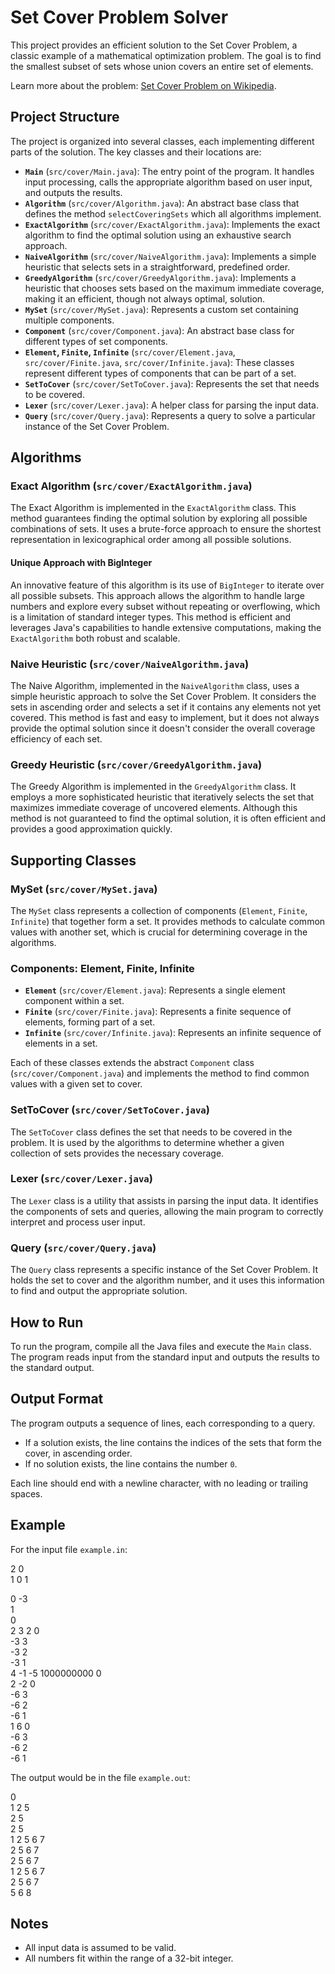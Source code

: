 # Set Cover Problem Solver

This project provides an efficient solution to the Set Cover Problem, a classic example of a mathematical optimization problem. The goal is to find the smallest subset of sets whose union covers an entire set of elements.

Learn more about the problem: [Set Cover Problem on Wikipedia](https://en.wikipedia.org/wiki/Set_cover_problem).

## Project Structure

The project is organized into several classes, each implementing different parts of the solution. The key classes and their locations are:

- **`Main`** (`src/cover/Main.java`): The entry point of the program. It handles input processing, calls the appropriate algorithm based on user input, and outputs the results.
- **`Algorithm`** (`src/cover/Algorithm.java`): An abstract base class that defines the method `selectCoveringSets` which all algorithms implement.
- **`ExactAlgorithm`** (`src/cover/ExactAlgorithm.java`): Implements the exact algorithm to find the optimal solution using an exhaustive search approach.
- **`NaiveAlgorithm`** (`src/cover/NaiveAlgorithm.java`): Implements a simple heuristic that selects sets in a straightforward, predefined order.
- **`GreedyAlgorithm`** (`src/cover/GreedyAlgorithm.java`): Implements a heuristic that chooses sets based on the maximum immediate coverage, making it an efficient, though not always optimal, solution.
- **`MySet`** (`src/cover/MySet.java`): Represents a custom set containing multiple components.
- **`Component`** (`src/cover/Component.java`): An abstract base class for different types of set components.
- **`Element`, `Finite`, `Infinite`** (`src/cover/Element.java`, `src/cover/Finite.java`, `src/cover/Infinite.java`): These classes represent different types of components that can be part of a set.
- **`SetToCover`** (`src/cover/SetToCover.java`): Represents the set that needs to be covered.
- **`Lexer`** (`src/cover/Lexer.java`): A helper class for parsing the input data.
- **`Query`** (`src/cover/Query.java`): Represents a query to solve a particular instance of the Set Cover Problem.

## Algorithms

### Exact Algorithm (`src/cover/ExactAlgorithm.java`)

The Exact Algorithm is implemented in the `ExactAlgorithm` class. This method guarantees finding the optimal solution by exploring all possible combinations of sets. It uses a brute-force approach to ensure the shortest representation in lexicographical order among all possible solutions.

#### Unique Approach with BigInteger

An innovative feature of this algorithm is its use of `BigInteger` to iterate over all possible subsets. This approach allows the algorithm to handle large numbers and explore every subset without repeating or overflowing, which is a limitation of standard integer types. This method is efficient and leverages Java's capabilities to handle extensive computations, making the `ExactAlgorithm` both robust and scalable.

### Naive Heuristic (`src/cover/NaiveAlgorithm.java`)

The Naive Algorithm, implemented in the `NaiveAlgorithm` class, uses a simple heuristic approach to solve the Set Cover Problem. It considers the sets in ascending order and selects a set if it contains any elements not yet covered. This method is fast and easy to implement, but it does not always provide the optimal solution since it doesn't consider the overall coverage efficiency of each set.

### Greedy Heuristic (`src/cover/GreedyAlgorithm.java`)

The Greedy Algorithm is implemented in the `GreedyAlgorithm` class. It employs a more sophisticated heuristic that iteratively selects the set that maximizes immediate coverage of uncovered elements. Although this method is not guaranteed to find the optimal solution, it is often efficient and provides a good approximation quickly.

## Supporting Classes

### MySet (`src/cover/MySet.java`)

The `MySet` class represents a collection of components (`Element`, `Finite`, `Infinite`) that together form a set. It provides methods to calculate common values with another set, which is crucial for determining coverage in the algorithms.

### Components: Element, Finite, Infinite

- **`Element`** (`src/cover/Element.java`): Represents a single element component within a set.
- **`Finite`** (`src/cover/Finite.java`): Represents a finite sequence of elements, forming part of a set.
- **`Infinite`** (`src/cover/Infinite.java`): Represents an infinite sequence of elements in a set.

Each of these classes extends the abstract `Component` class (`src/cover/Component.java`) and implements the method to find common values with a given set to cover.

### SetToCover (`src/cover/SetToCover.java`)

The `SetToCover` class defines the set that needs to be covered in the problem. It is used by the algorithms to determine whether a given collection of sets provides the necessary coverage.

### Lexer (`src/cover/Lexer.java`)

The `Lexer` class is a utility that assists in parsing the input data. It identifies the components of sets and queries, allowing the main program to correctly interpret and process user input.

### Query (`src/cover/Query.java`)

The `Query` class represents a specific instance of the Set Cover Problem. It holds the set to cover and the algorithm number, and it uses this information to find and output the appropriate solution.

## How to Run

To run the program, compile all the Java files and execute the `Main` class. The program reads input from the standard input and outputs the results to the standard output.

## Output Format

The program outputs a sequence of lines, each corresponding to a query. 

- If a solution exists, the line contains the indices of the sets that form the cover, in ascending order.
- If no solution exists, the line contains the number `0`.

Each line should end with a newline character, with no leading or trailing spaces.

## Example

For the input file `example.in`:

2 0  
1 0 1  

0 -3  
1  
0  
2 3 2 0  
-3 3  
-3 2  
-3 1  
4 -1 -5 1000000000 0  
2 -2 0  
-6 3  
-6 2  
-6 1  
1 6 0  
-6 3  
-6 2  
-6 1  

The output would be in the file `example.out`:

0  
1 2 5  
2 5  
2 5  
1 2 5 6 7  
2 5 6 7  
2 5 6 7  
1 2 5 6 7  
2 5 6 7  
5 6 8  

## Notes

- All input data is assumed to be valid.
- All numbers fit within the range of a 32-bit integer.
